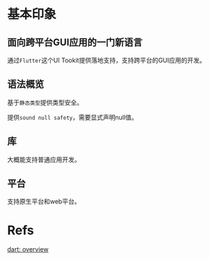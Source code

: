 # 基本印象

## 面向跨平台GUI应用的一门新语言

通过`Flutter`这个UI Tookit提供落地支持，支持跨平台的GUI应用的开发。

## 语法概览
基于`静态类型`提供类型安全。

提供`sound null safety`，需要显式声明null值。

## 库
大概能支持普通应用开发。

## 平台
支持原生平台和web平台。

# Refs
[dart: overview](https://dart.dev/overview)